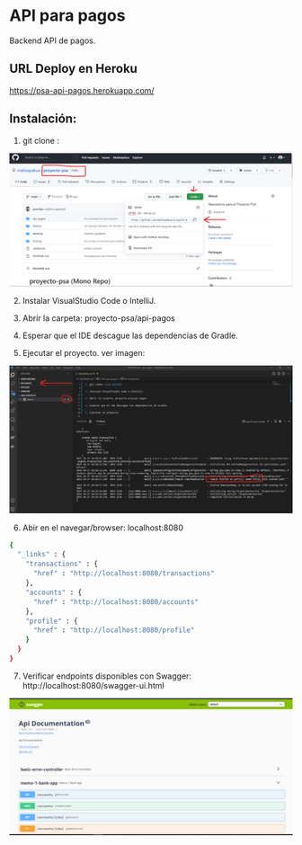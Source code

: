 # API para pagos

Backend API de pagos.

## URL Deploy en Heroku

https://psa-api-pagos.herokuapp.com/

## Instalación:

1. git clone <repo-github>:

 ![Clonar Repo](resources/images/clone.png)

2. Instalar VisualStudio Code o IntelliJ.

3. Abrir la carpeta: proyecto-psa/api-pagos

4. Esperar que el IDE descague las dependencias de Gradle.

5. Ejecutar el proyecto. ver imagen:

 ![Instalar y compilar](resources/images/install-and-compile.png)

6. Abir en el navegar/browser: localhost:8080

```bash
{
  "_links" : {
    "transactions" : {
      "href" : "http://localhost:8080/transactions"
    },
    "accounts" : {
      "href" : "http://localhost:8080/accounts"
    },
    "profile" : {
      "href" : "http://localhost:8080/profile"
    }
  }
}
```

7. Verificar endpoints disponibles con Swagger: http://localhost:8080/swagger-ui.html

 ![Abrir API Swagger](resources/images/swagger.png)
